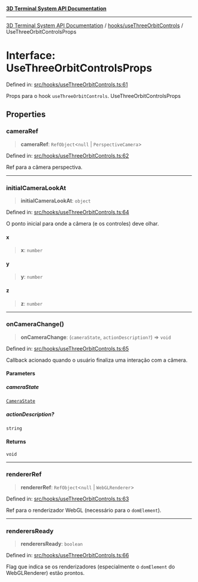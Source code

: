 [**3D Terminal System API Documentation**](../../../README.md)

***

[3D Terminal System API Documentation](../../../README.md) / [hooks/useThreeOrbitControls](../README.md) / UseThreeOrbitControlsProps

# Interface: UseThreeOrbitControlsProps

Defined in: [src/hooks/useThreeOrbitControls.ts:61](https://github.com/Dicommunitas/ThreeJS_Terminal_3D/blob/4466777f13a6776beed134cf281b05ece637d113/src/hooks/useThreeOrbitControls.ts#L61)

Props para o hook `useThreeOrbitControls`.
 UseThreeOrbitControlsProps

## Properties

### cameraRef

> **cameraRef**: `RefObject`\<`null` \| `PerspectiveCamera`\>

Defined in: [src/hooks/useThreeOrbitControls.ts:62](https://github.com/Dicommunitas/ThreeJS_Terminal_3D/blob/4466777f13a6776beed134cf281b05ece637d113/src/hooks/useThreeOrbitControls.ts#L62)

Ref para a câmera perspectiva.

***

### initialCameraLookAt

> **initialCameraLookAt**: `object`

Defined in: [src/hooks/useThreeOrbitControls.ts:64](https://github.com/Dicommunitas/ThreeJS_Terminal_3D/blob/4466777f13a6776beed134cf281b05ece637d113/src/hooks/useThreeOrbitControls.ts#L64)

O ponto inicial para onde a câmera (e os controles) deve olhar.

#### x

> **x**: `number`

#### y

> **y**: `number`

#### z

> **z**: `number`

***

### onCameraChange()

> **onCameraChange**: (`cameraState`, `actionDescription?`) => `void`

Defined in: [src/hooks/useThreeOrbitControls.ts:65](https://github.com/Dicommunitas/ThreeJS_Terminal_3D/blob/4466777f13a6776beed134cf281b05ece637d113/src/hooks/useThreeOrbitControls.ts#L65)

Callback acionado quando o usuário finaliza uma interação com a câmera.

#### Parameters

##### cameraState

[`CameraState`](../../../lib/types/interfaces/CameraState.md)

##### actionDescription?

`string`

#### Returns

`void`

***

### rendererRef

> **rendererRef**: `RefObject`\<`null` \| `WebGLRenderer`\>

Defined in: [src/hooks/useThreeOrbitControls.ts:63](https://github.com/Dicommunitas/ThreeJS_Terminal_3D/blob/4466777f13a6776beed134cf281b05ece637d113/src/hooks/useThreeOrbitControls.ts#L63)

Ref para o renderizador WebGL (necessário para o `domElement`).

***

### renderersReady

> **renderersReady**: `boolean`

Defined in: [src/hooks/useThreeOrbitControls.ts:66](https://github.com/Dicommunitas/ThreeJS_Terminal_3D/blob/4466777f13a6776beed134cf281b05ece637d113/src/hooks/useThreeOrbitControls.ts#L66)

Flag que indica se os renderizadores (especialmente o `domElement` do WebGLRenderer) estão prontos.

